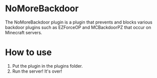 # NoMoreBackdoor
The NoMoreBackdoor plugin is a plugin that prevents and blocks various backdoor plugins such as EZForceOP and MCBackdoorPZ that occur on Minecraft servers.

# How to use

1. Put the plugin in the plugins folder.
2. Run the server! It's over!
